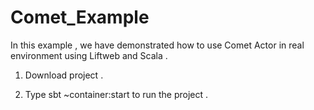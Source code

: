 Comet_Example
=============

In this example , we have demonstrated how to use Comet Actor in real environment using Liftweb and Scala . 


1) Download project .

2) Type sbt ~container:start to run the project .




